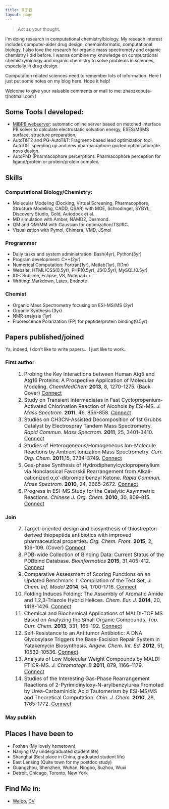 ```yaml
---
title: 关于我
layout: page
---
```


> Act as your thought.

I'm doing research in computational chemistry/biology. My reseach interest includes computer-aider drug design, chemoinformatic, computational biology. I also love the research for organic mass spectromety  and organic chemistry I did before. I wanna combine my knowledge on computational chemistry/biology and organic chemistry to solve problems in sciences, especially in drug design. 

Computation related sciences need to remember lots of information. Here I just put some notes on my blog here. Hope it help!

Welcome to give your valuable comments or mail to me: zhaozxcpu(a-t)hotmail.com !    

## Some Tools I developed:
- [MIBPB webserver](http://23.239.23.221/MIBPBweb/): automatic online server based on matched interface PB solver to calculate electrostatic solvation energy, ESES/MSMS surface, structure preparation, 
- AutoT&T2 and PG-AutoT&T: Fragment-based lead optimization tool. AutoT&T speeding up and new pharmacophore guided optimization/de novo design.
- AutoPhD (Pharmacophore percerption): Pharmacophore perception for ligand/protein or protein/protein complex.
 
## Skills

### Computational Biology/Chemistry:
- Molecular Modeling (Docking, Virtual Screening, Pharmacophore, Structure Modeling, CADD, QSAR) with MOE, Schrodinger, SYBYL, Discovery Studio, Gold, Autodock et al. 
- MD simulation with Amber, NAMD2, Desmond.
- QM and QM/MM with Gaussian for optimization/TS/IRC.
- Visualization with Pymol, Chimera, VMD, JSmol

### Programmer
- Daily tasks and system administration: Bash(4yr), Python(3yr)
- Program development: C++(2yr)
- Numerical Computation: Fortran(1yr), Matlab(1yr), R(1m)
- Website: HTML/CSS(0.5yr), PHP(0.5yr), JS(0.5yr), MySQL(0.5yr)
- IDE: Sublime, Eclipse, VS, Notepad++
- Writting: Markdown, Latex, Endnote

### Chemist
- Organic Mass Spectrometry focusing on ESI-MS/MS (2yr)
- Organic Synthesis (3yr)
- NMR analysis (1yr)
- Fluorescence Polarization (FP) for peptide/protein binding(0.5yr).

<style>ol li{font-size:16px;padding:0;margin:2px 0 2px 36px} ol li strong{font-size:16px;padding:0;}</style>

## Papers published/joined
Ya, indeed, I don't like to write papers... I just like to work..

### First author
1. Probing the Key Interactions between Human Atg5 and Atg16 Proteins: A Prospective Application of
Molecular Modeling. *ChemMedChem* **2013**, 8, 1270-1275. (Back Cover) [Connect]()
2. Study on Transient Intermediates in Fast Cyclopropenium-Activated Chlorination Reaction of Alcohols by ESI-MS. *J. Mass Spectrom.* **2011**, 46, 856-858. [Connect]()
3. Studies on CH3CN-Assisted Decomposition of 1st Grubbs Catalyst by Electrospray Tandem Mass Spectrometry. *Rapid Commun. Mass Spectrom.* **2011**, 25, 3401-3410. [Connect]()
4. Studies of Heterogeneous/Homogeneous Ion-Molecule Reactions by Ambient Ionization Mass Spectrometry. *Curr. Org. Chem.* **2011**,15, 3734-3749. [Connect]()
5. Gas-phase Synthesis of Hydrodiphenylcyclopropenylium via Nonclassical Favorskii Rearrangement from Alkali-cationized α,α′-dibromodibenzyl Ketone. *Rapid Commun. Mass Spectrom.* **2010**, 24, 2665-2672. [Connect]()
6. Progress in ESI-MS Study for the Catalytic Asymmetric Reactions. *Chinese J. Org. Chem.* **2010**, 30, 809-815. [Connect]()

### Join
7. Target-oriented design and biosynthesis of thiostrepton-derived thiopeptide antibiotics with improved pharmaceutical properties. *Org. Chem. Front.* **2015**, 2, 106-109. (Cover) [Connect]()
8. PDB-wide Collection of Binding Data: Current Status of the PDBbind Database. *Bioinformatics* **2015**, 31,405-412. [Connect]()
9. Comparative Assessment of Scoring Functions on an Updated Benchmark: I. Compilation of the Test Set, *J. Chem. Inf. Model* **2014**, 54, 1700-1716. [Connect]()
10. Folding Induces Folding: The Assembly of Aromatic Amide and 1,2,3-Triazole Hybrid Helices. *Chem. Eur. J.*  **2014**, 20, 1418-1426. [Connect]()
11. Chemical and Biochemical Applications of MALDI-TOF MS Based on Analyzing the Small Organic Compounds. *Top. Curr. Chem.* **2013**, 331, 165-192. [Connect]()
12. Self-Resistance to an Antitumor Antibiotic: A DNA Glycosylase Triggers the Base-Excision Repair System in Yatakemycin Biosynthesis. *Angew. Chem. Int. Ed.* **2012**, 51, 10532-10536. [Connect]()
13. Analysis of Low Molecular Weight Compounds by MALDI-FTICR-MS. *J. Chromatogr. B* **2011**, 879, 1166–1179. [Connect]()
14. Studies of the Interesting Gas-Phase Rearrangement Reactions of 2-Pyrimidinyloxy-N-arylbenzylurea Promoted by Urea-Carbaminidic Acid Tautomerism by ESI-MS/MS and Theoretical Computation. *Chin. J. Chem.* **2010**, 28, 1765-1772. [Connect]()

### May publish


## Places I have been to
- Foshan (My lovely hometown)
- Nanjing (My undergraduated student life)
- Shanghai (Best place in China, graduated student life)
- East Lansing (Quite town for my postdoc study)
- Guangzhou, Shenzhen, Wuhan, Ningbo, Suzhou, Wuxi
- Detroit, Chicago, Toronto, New York

## Find Me in:
- [Weibo](http://weibo.com/234020806/), [CV](/HomPDF/Hom-CV.pdf)
